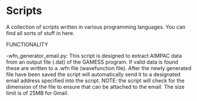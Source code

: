 # Scripts
A collection of scripts written in various programming languages. You can find all sorts of stuff in here.

FUNCTIONALITY

-wfn_generator_email.py:
This script is designed to extract AIMPAC data from an output file (.dat) of the GAMESS program. If valid data is found these are written to a .wfn file (wavefunction file). After the newly generated file have been saved the script will automatically send it to a designated email address specified into the script. NOTE: the script will check for the dimension of the file to ensure that can be attached to the email. The size limit is of 25MB for Gmail.
